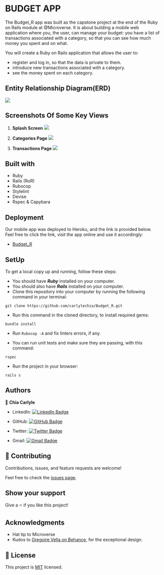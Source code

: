 # BUDGET APP

The Budget_R app was built as the capstone project at the end of the Ruby on Rails module at @Microverse. It is about building a mobile web application where you, the user, can manage your budget: you have a list of transactions associated with a category, so that you can see how much money you spent and on what.

You will create a Ruby on Rails application that allows the user to:

 * register and log in, so that the data is private to them.
 * introduce new transactions associated with a category.
 * see the money spent on each category.

## Entity Relationship Diagram(ERD)

![](app/assets/images/budget_erd.png)

## Screenshots Of Some Key Views

1. **Splash Screen**
![](app/assets/images/splash.png)

2. **Categories Page**
![](app/assets/images/categories.png)

3. **Transactions Page**
![](app/assets/images/transactions.png)

## Built with
- Ruby
- Rails (RoR)
- Rubocop
- Stylelint
- Devise
- Rspec & Capybara

## Deployment
Our mobile app was deployed to Heroku, and the link is provided below. Feel free to click the link, visit the app online and use it accordingly:
- [Budget_R](https://budget-r.herokuapp.com/)

## SetUp
To get a local copy up and running, follow these steps:

* You should have ***Ruby*** installed on your computer.
* You should also have ***Rails*** installed on your computer.
* Clone this repository into your computer by running the following command in your terminal:
```
git clone https://github.com/carlylechia/Budget_R.git
```
* Run this command in the cloned directory, to install required gems: 
```
bundle install
```
- Run `Rubocop -A` and fix linters errors, if any.
* You can run unit tests and make sure they are passing, with this command:
```
rspec
```
* Run the project in your browser:
```
rails s
```

## Authors

👤 **Chia Carlyle**
- LinkedIn: [![LinkedIn Badge](https://img.shields.io/badge/-chiacarlyle-black?logo=LinkedIn&logoColor=0A66C2&style=plastic)](https://linkedin.com/in/chia-carlyle)

- GitHub: [![GitHub Badge](https://img.shields.io/badge/-carlylechia-black?logo=GitHub&logoColor=18171&style=plastic)](https://github.com/carlylechia)

- Twitter: [![Twitter Badge](https://img.shields.io/badge/-chiacarlyle-black?logo=Twitter&logoColor=1DA1F2&style=plastic)](https://twitter.com/chiacarlyle)

- Gmail: [![Gmail Badge](https://img.shields.io/badge/-chiacarlyle-black?logo=Gmail&logoColor=EA4335&style=plastic)](mailto:chiacarlyle@gmail.com)

## 🤝 Contributing

Contributions, issues, and feature requests are welcome!

Feel free to check the [issues page](../../issues/).

## Show your support

Give a ⭐️ if you like this project!

## Acknowledgments

- Hat tip to Microverse
- Kudos to [Gregoire Vella on Behance](https://www.behance.net/gregoirevella), for the exceptional design.

## 📝 License

This project is [MIT](./MIT.md) licensed.